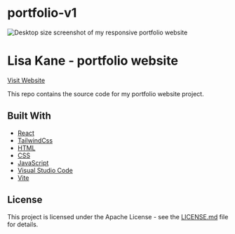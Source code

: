 # portfolio-v1
![Desktop size screenshot of my responsive portfolio website](/../main/portfolio-screenshot.png?raw=true)  

# Lisa Kane - portfolio website  
[Visit Website](https://kanekoded.com/)  

This repo contains the source code for my portfolio website project.

## Built With 

* [React](https://react.dev/)
* [TailwindCss](https://tailwindcss.com/)
* [HTML](https://www.w3.org/html/)
* [CSS](https://www.w3.org/TR/CSS/#css)
* [JavaScript](https://ecma-international.org/publications-and-standards/standards/ecma-262/)
* [Visual Studio Code](https://code.visualstudio.com/)
* [Vite](https://vite.dev/) 

## License
This project is licensed under the Apache License - see the [LICENSE.md](/../main/LICENSE) file for details.


